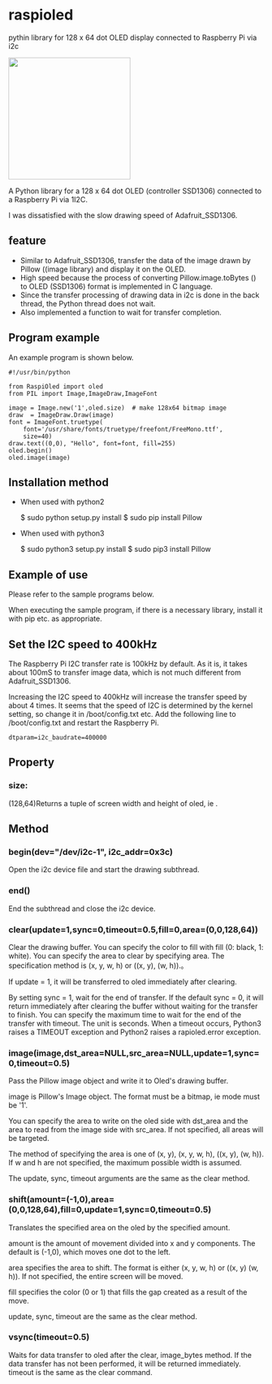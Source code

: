 # raspioled
pythin library for 128 x 64 dot OLED display connected to Raspberry Pi via i2c

<a href="https://github.com/h-nari/raspioled/wiki/images/181217a0.jpg">
<img src="https://github.com/h-nari/raspioled/wiki/images/181217a0.jpg" width="240"></a>

A Python library for a 128 x 64 dot OLED (controller SSD1306) connected to a Raspberry Pi via 1I2C.

I was dissatisfied with the slow drawing speed of Adafruit_SSD1306.

## feature

- Similar to Adafruit_SSD1306, transfer the data of the image drawn by Pillow ((image library) and display it on the OLED.
- High speed because the process of converting Pillow.image.toBytes () to OLED (SSD1306) format is implemented in C language.
- Since the transfer processing of drawing data in i2c is done in the back thread, the Python thread does not wait.
- Also implemented a function to wait for transfer completion. 

## Program example

An example program is shown below.

    #!/usr/bin/python

    from RaspiOled import oled
    from PIL import Image,ImageDraw,ImageFont

    image = Image.new('1',oled.size)  # make 128x64 bitmap image
    draw  = ImageDraw.Draw(image)
    font = ImageFont.truetype(
        font='/usr/share/fonts/truetype/freefont/FreeMono.ttf',
        size=40)
    draw.text((0,0), "Hello", font=font, fill=255)
    oled.begin()
    oled.image(image)


## Installation method
- When used with python2

    $ sudo python setup.py install
    $ sudo pip install Pillow
    
- When used with python3

    $ sudo python3 setup.py install
    $ sudo pip3 install Pillow

## Example of use

Please refer to the sample programs below.

When executing the sample program, if there is a necessary library, install it with pip etc. as appropriate.

## Set the I2C speed to 400kHz

The Raspberry Pi I2C transfer rate is 100kHz by default. As it is, it takes about 100mS to transfer image data, which is not much different from Adafruit_SSD1306.

Increasing the I2C speed to 400kHz will increase the transfer speed by about 4 times. It seems that the speed of I2C is determined by the kernel setting, so change it in /boot/config.txt etc.
Add the following line to /boot/config.txt and restart the Raspberry Pi.

    dtparam=i2c_baudrate=400000
    
## Property

### **size**: 

(128,64)Returns a tuple of screen width and height of oled, ie .

## Method

### **begin(dev="/dev/i2c-1", i2c_addr=0x3c)**

Open the i2c device file and start the drawing subthread.

### **end()**

End the subthread and close the i2c device.

### **clear(update=1,sync=0,timeout=0.5,fill=0,area=(0,0,128,64))**

Clear the drawing buffer.
You can specify the color to fill with fill (0: black, 1: white).
You can specify the area to clear by specifying area. The specification method is (x, y, w, h) or ((x, y), (w, h)).。

If update = 1, it will be transferred to oled immediately after clearing.

By setting sync = 1, wait for the end of transfer. If the default sync = 0, it will return immediately after clearing the buffer without waiting for the transfer to finish.
You can specify the maximum time to wait for the end of the transfer with timeout. The unit is seconds. When a timeout occurs, Python3 raises a TIMEOUT exception and Python2 raises a rapioled.error exception.

### **image(image,dst_area=NULL,src_area=NULL,update=1,sync=0,timeout=0.5)**

Pass the Pillow image object and write it to Oled's drawing buffer.

image is Pillow's Image object. The format must be a bitmap, ie mode must be '1'.

You can specify the area to write on the oled side with dst_area and the area to read from the image side with src_area. If not specified, all areas will be targeted.

The method of specifying the area is one of (x, y), (x, y, w, h), ((x, y), (w, h)). If w and h are not specified, the maximum possible width is assumed.

The update, sync, timeout arguments are the same as the clear method.

### **shift(amount=(-1,0),area=(0,0,128,64),fill=0,update=1,sync=0,timeout=0.5)**

Translates the specified area on the oled by the specified amount.

amount is the amount of movement divided into x and y components. The default is (-1,0), which moves one dot to the left.

area specifies the area to shift. The format is either (x, y, w, h) or ((x, y) (w, h)). If not specified, the entire screen will be moved.

fill specifies the color (0 or 1) that fills the gap created as a result of the move.

update, sync, timeout are the same as the clear method.

### **vsync(timeout=0.5)**

Waits for data transfer to oled after the clear, image_bytes method.
If the data transfer has not been performed, it will be returned immediately.
timeout is the same as the clear command.




    
